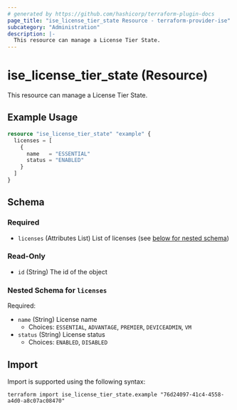 ```yaml
---
# generated by https://github.com/hashicorp/terraform-plugin-docs
page_title: "ise_license_tier_state Resource - terraform-provider-ise"
subcategory: "Administration"
description: |-
  This resource can manage a License Tier State.
---
```


# ise_license_tier_state (Resource)

This resource can manage a License Tier State.

## Example Usage

```terraform
resource "ise_license_tier_state" "example" {
  licenses = [
    {
      name   = "ESSENTIAL"
      status = "ENABLED"
    }
  ]
}
```

<!-- schema generated by tfplugindocs -->
## Schema

### Required

- `licenses` (Attributes List) List of licenses (see [below for nested schema](#nestedatt--licenses))

### Read-Only

- `id` (String) The id of the object

<a id="nestedatt--licenses"></a>
### Nested Schema for `licenses`

Required:

- `name` (String) License name
  - Choices: `ESSENTIAL`, `ADVANTAGE`, `PREMIER`, `DEVICEADMIN`, `VM`
- `status` (String) License status
  - Choices: `ENABLED`, `DISABLED`

## Import

Import is supported using the following syntax:

```shell
terraform import ise_license_tier_state.example "76d24097-41c4-4558-a4d0-a8c07ac08470"
```
